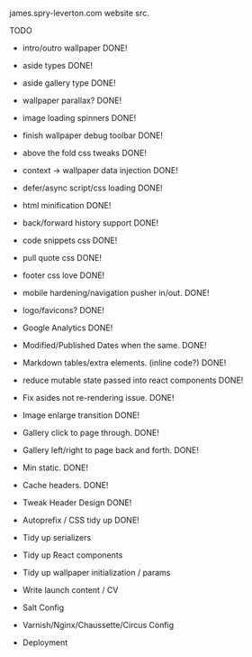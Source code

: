 james.spry-leverton.com website src.

TODO

* intro/outro wallpaper DONE!
* aside types DONE!
* aside gallery type DONE!
* wallpaper parallax? DONE!
* image loading spinners DONE!
* finish wallpaper debug toolbar DONE!
* above the fold css tweaks DONE!
* context -> wallpaper data injection DONE!
* defer/async script/css loading DONE!
* html minification DONE!
* back/forward history support DONE!
* code snippets css DONE!
* pull quote css DONE!
* footer css love DONE!
* mobile hardening/navigation pusher in/out. DONE!
* logo/favicons? DONE!
* Google Analytics DONE!
* Modified/Published Dates when the same. DONE!
* Markdown tables/extra elements. (inline code?) DONE!
* reduce mutable state passed into react components DONE!
* Fix asides not re-rendering issue. DONE!
* Image enlarge transition DONE!
* Gallery click to page through. DONE!
* Gallery left/right to page back and forth. DONE!
* Min static. DONE!
* Cache headers. DONE!
* Tweak Header Design DONE!
* Autoprefix / CSS tidy up DONE!

* Tidy up serializers
* Tidy up React components
* Tidy up wallpaper initialization / params

* Write launch content / CV
* Salt Config
* Varnish/Nginx/Chaussette/Circus Config
* Deployment

